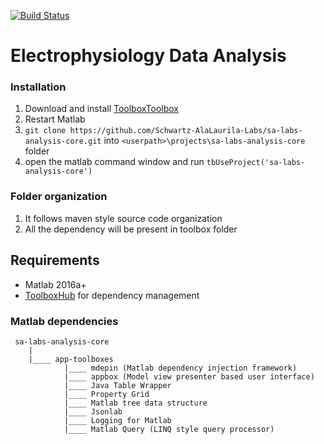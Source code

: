 [![Build Status](https://build.nbe.aalto.fi/buildStatus/icon?job=validateSALabsAnalysisCore)](https://build.nbe.aalto.fi/job/validateSALabsAnalysisCore/)

# Electrophysiology Data Analysis

### Installation

1. Download and install [ToolboxToolbox](https://github.com/ToolboxHub/ToolboxToolbox)
2. Restart Matlab
3. `git clone https://github.com/Schwartz-AlaLaurila-Labs/sa-labs-analysis-core.git` into `<userpath>\projects\sa-labs-analysis-core` folder 
4. open the matlab command window and run `tbUseProject('sa-labs-analysis-core')`

### Folder organization

1. It follows maven style source code organization
2. All the dependency will be present in toolbox folder


## Requirements

- Matlab 2016a+
- [ToolboxHub](https://github.com/ToolboxHub/ToolboxToolbox) for dependency management

### Matlab dependencies
	
	 sa-labs-analysis-core
	 	|
		|____ app-toolboxes
				|____ mdepin (Matlab dependency injection framework) 
				|____ appbox (Model view presenter based user interface)
				|____ Java Table Wrapper
				|____ Property Grid	 
				|____ Matlab tree data structure  
				|____ Jsonlab 
				|____ Logging for Matlab		
				|____ Matlab Query (LINQ style query processor)		 
